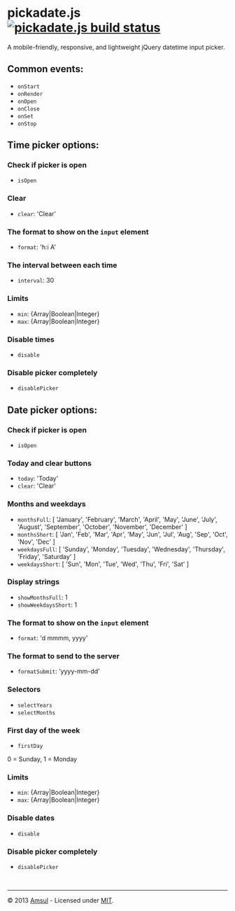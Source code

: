# pickadate.js [![pickadate.js build status](https://travis-ci.org/amsul/pickadate.js.png?branch=time-picker)](https://travis-ci.org/amsul/pickadate.js)

A mobile-friendly, responsive, and lightweight jQuery datetime input picker.


Common events:
---------------

- `onStart`
- `onRender`
- `onOpen`
- `onClose`
- `onSet`
- `onStop`



Time picker options:
--------------------

### Check if picker is open

- `isOpen`

### Clear

- `clear`: 'Clear'


### The format to show on the `input` element

- `format`: 'h:i A'


### The interval between each time

- `interval`: 30


### Limits

- `min`: {Array|Boolean|Integer}
- `max`: {Array|Boolean|Integer}


### Disable times

- `disable`


### Disable picker completely

- `disablePicker`


Date picker options:
--------------------

### Check if picker is open

- `isOpen`

### Today and clear buttons

- `today`: 'Today'
- `clear`: 'Clear'


### Months and weekdays
- `monthsFull`: [ 'January', 'February', 'March', 'April', 'May', 'June', 'July', 'August', 'September', 'October', 'November', 'December' ]
- `monthsShort`: [ 'Jan', 'Feb', 'Mar', 'Apr', 'May', 'Jun', 'Jul', 'Aug', 'Sep', 'Oct', 'Nov', 'Dec' ]
- `weekdaysFull`: [ 'Sunday', 'Monday', 'Tuesday', 'Wednesday', 'Thursday', 'Friday', 'Saturday' ]
- `weekdaysShort`: [ 'Sun', 'Mon', 'Tue', 'Wed', 'Thu', 'Fri', 'Sat' ]


### Display strings
- `showMonthsFull`: 1
- `showWeekdaysShort`: 1


### The format to show on the `input` element
- `format`: 'd mmmm, yyyy'


### The format to send to the server
- `formatSubmit`: 'yyyy-mm-dd'


### Selectors

- `selectYears`
- `selectMonths`


### First day of the week

- `firstDay`

0 = Sunday, 1 = Monday


### Limits

- `min`: {Array|Boolean|Integer}
- `max`: {Array|Boolean|Integer}


### Disable dates

- `disable`


### Disable picker completely

- `disablePicker`




<br>

---

© 2013 [Amsul](http://twitter.com/amsul_) - Licensed under [MIT](http://amsul.ca/MIT).
